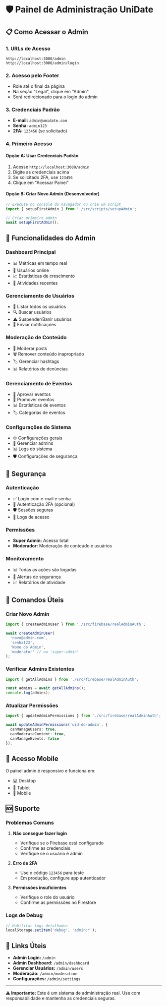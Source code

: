 # 🛡️ Painel de Administração UniDate

## 📋 Como Acessar o Admin

### 1. **URLs de Acesso**
```
http://localhost:3000/admin
http://localhost:3000/admin/login
```

### 2. **Acesso pelo Footer**
- Role até o final da página
- Na seção "Legal", clique em "Admin"
- Será redirecionado para o login do admin

### 3. **Credenciais Padrão**
- **E-mail:** `admin@unidate.com`
- **Senha:** `admin123`
- **2FA:** `123456` (se solicitado)

### 4. **Primeiro Acesso**

#### Opção A: Usar Credenciais Padrão
1. Acesse `http://localhost:3000/admin`
2. Digite as credenciais acima
3. Se solicitado 2FA, use `123456`
4. Clique em "Acessar Painel"

#### Opção B: Criar Novo Admin (Desenvolvedor)
```typescript
// Execute no console do navegador ou crie um script
import { setupFirstAdmin } from './src/scripts/setupAdmin';

// Criar primeiro admin
await setupFirstAdmin();
```

## 🔧 Funcionalidades do Admin

### **Dashboard Principal**
- 📊 Métricas em tempo real
- 👥 Usuários online
- 📈 Estatísticas de crescimento
- 🚨 Atividades recentes

### **Gerenciamento de Usuários**
- 👤 Listar todos os usuários
- 🔍 Buscar usuários
- ⚠️ Suspender/Banir usuários
- 📧 Enviar notificações

### **Moderação de Conteúdo**
- 📝 Moderar posts
- 🗑️ Remover conteúdo inapropriado
- 🏷️ Gerenciar hashtags
- 📊 Relatórios de denúncias

### **Gerenciamento de Eventos**
- 📅 Aprovar eventos
- 🎯 Promover eventos
- 📊 Estatísticas de eventos
- 🏷️ Categorias de eventos

### **Configurações do Sistema**
- ⚙️ Configurações gerais
- 🔐 Gerenciar admins
- 📊 Logs do sistema
- 🛡️ Configurações de segurança

## 🚨 Segurança

### **Autenticação**
- ✅ Login com e-mail e senha
- 🔐 Autenticação 2FA (opcional)
- 🛡️ Sessões seguras
- 📝 Logs de acesso

### **Permissões**
- **Super Admin:** Acesso total
- **Moderador:** Moderação de conteúdo e usuários

### **Monitoramento**
- 📊 Todas as ações são logadas
- 🚨 Alertas de segurança
- 📈 Relatórios de atividade

## 🔄 Comandos Úteis

### **Criar Novo Admin**
```typescript
import { createAdminUser } from './src/firebase/realAdminAuth';

await createAdminUser(
  'novo@admin.com',
  'senha123',
  'Nome do Admin',
  'moderator' // ou 'super-admin'
);
```

### **Verificar Admins Existentes**
```typescript
import { getAllAdmins } from './src/firebase/realAdminAuth';

const admins = await getAllAdmins();
console.log(admins);
```

### **Atualizar Permissões**
```typescript
import { updateAdminPermissions } from './src/firebase/realAdminAuth';

await updateAdminPermissions('uid-do-admin', {
  canManageUsers: true,
  canModerateContent: true,
  canManageEvents: false
});
```

## 📱 Acesso Mobile

O painel admin é responsivo e funciona em:
- 💻 Desktop
- 📱 Tablet
- 📱 Mobile

## 🆘 Suporte

### **Problemas Comuns**

1. **Não consegue fazer login**
   - Verifique se o Firebase está configurado
   - Confirme as credenciais
   - Verifique se o usuário é admin

2. **Erro de 2FA**
   - Use o código `123456` para teste
   - Em produção, configure app autenticador

3. **Permissões insuficientes**
   - Verifique o role do usuário
   - Confirme as permissões no Firestore

### **Logs de Debug**
```typescript
// Habilitar logs detalhados
localStorage.setItem('debug', 'admin:*');
```

## 🔗 Links Úteis

- **Admin Login:** `/admin`
- **Admin Dashboard:** `/admin/dashboard`
- **Gerenciar Usuários:** `/admin/users`
- **Moderação:** `/admin/moderation`
- **Configurações:** `/admin/settings`

---

**⚠️ Importante:** Este é um sistema de administração real. Use com responsabilidade e mantenha as credenciais seguras.

